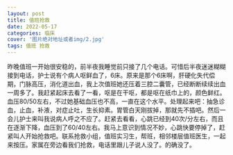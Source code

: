 ```yaml
---
layout: post
title: 值班抢救
date: 2022-05-17
categories: 临床 
cover: '图片绝对地址或者img/2.jpg'
tags: 值班 抢救
---
```


昨晚值班一开始很安稳的，前半夜我睡觉前只接了几个电话。可惜后半夜迷迷糊糊接到电话，护士说有个病人呕鲜血了，6床。原来是那个6床啊，肝硬化失代偿期，门脉高压，消化道出血，我上次值班她还压着三腔二囊管，已经断断续续出血一周多了。我赶紧起床去看了一看，呕是在干呕，都是呕在纸巾上的，颜色鲜红。血压80/50左右，不过她基础血压也不高，一直在这个水平。处理起来吧：抽急诊血，止血，补液，对症止吐，生长抑素。胃管白天刚拔掉，那就先不插吧。然后一会儿护士来叫我说病人呼之不应了。赶紧去看看，心跳已经到40次/分左右，而且在逐渐下降，血压到了60/40左右。我马上意识到情况不妙，心跳快要停掉了，赶紧叫人开始抢救吧。联系抢救小组，值班实习生，帮班，相邻楼层值班医生，一起来按压。家属在旁边看我们抢救，电话里跟儿子说人没了。的确没了。

